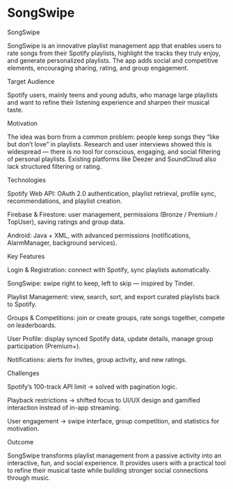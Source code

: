 # SongSwipe
SongSwipe

SongSwipe is an innovative playlist management app that enables users to rate songs from their Spotify playlists, highlight the tracks they truly enjoy, and generate personalized playlists. The app adds social and competitive elements, encouraging sharing, rating, and group engagement.

Target Audience

Spotify users, mainly teens and young adults, who manage large playlists and want to refine their listening experience and sharpen their musical taste.

Motivation

The idea was born from a common problem: people keep songs they “like but don’t love” in playlists. Research and user interviews showed this is widespread — there is no tool for conscious, engaging, and social filtering of personal playlists. Existing platforms like Deezer and SoundCloud also lack structured filtering or rating.

Technologies

Spotify Web API: OAuth 2.0 authentication, playlist retrieval, profile sync, recommendations, and playlist creation.

Firebase & Firestore: user management, permissions (Bronze / Premium / TopUser), saving ratings and group data.

Android: Java + XML, with advanced permissions (notifications, AlarmManager, background services).

Key Features

Login & Registration: connect with Spotify, sync playlists automatically.

SongSwipe: swipe right to keep, left to skip — inspired by Tinder.

Playlist Management: view, search, sort, and export curated playlists back to Spotify.

Groups & Competitions: join or create groups, rate songs together, compete on leaderboards.

User Profile: display synced Spotify data, update details, manage group participation (Premium+).

Notifications: alerts for invites, group activity, and new ratings.

Challenges

Spotify’s 100-track API limit → solved with pagination logic.

Playback restrictions → shifted focus to UI/UX design and gamified interaction instead of in-app streaming.

User engagement → swipe interface, group competition, and statistics for motivation.

Outcome

SongSwipe transforms playlist management from a passive activity into an interactive, fun, and social experience. It provides users with a practical tool to refine their musical taste while building stronger social connections through music.
